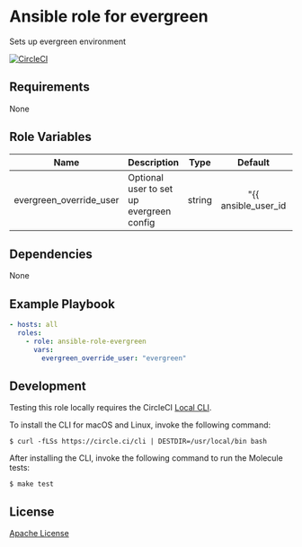 Ansible role for evergreen
==================================

Sets up evergreen environment

[![CircleCI](https://img.shields.io/circleci/build/github/mongodb-ansible-roles/ansible-role-evergreen/master?style=flat-square)](https://circleci.com/gh/mongodb-ansible-roles/ansible-role-evergreen)

Requirements
------------

None

Role Variables
--------------

| Name | Description | Type | Default | Required |
|------|-------------|:----:|:-------:|:--------:|
| evergreen\_override\_user | Optional user to set up evergreen config | string | "{{ ansible\_user\_id ||" | no |

Dependencies
------------

None

Example Playbook
----------------

```yaml
- hosts: all
  roles:
    - role: ansible-role-evergreen
      vars:
        evergreen_override_user: "evergreen"
```

Development
-----------

Testing this role locally requires the CircleCI [Local CLI](https://circleci.com/docs/2.0/local-cli/).

To install the CLI for macOS and Linux, invoke the following command:

    $ curl -fLSs https://circle.ci/cli | DESTDIR=/usr/local/bin bash

After installing the CLI, invoke the following command to run the Molecule tests:

    $ make test

License
-------

[Apache License](LICENSE)
